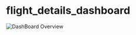 # flight_details_dashboard

![DashBoard Overview](https://github.com/user-attachments/assets/8b04f543-aec1-45fa-a7a9-ae88a08f832e)
